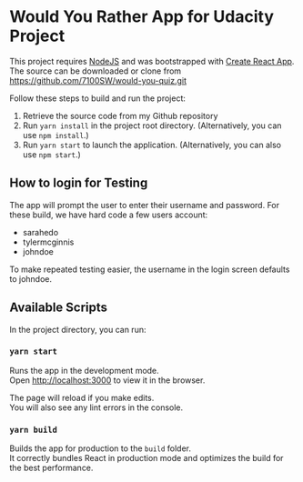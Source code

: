 # Would You Rather App for Udacity Project

This project requires [NodeJS](https://nodejs.org/en/download/) and was bootstrapped with [Create React App](https://github.com/facebook/create-react-app).  The source can be downloaded or clone from https://github.com/7100SW/would-you-quiz.git  

Follow these steps to build and run the project:

1. Retrieve the source code from my Github repository
2. Run `yarn install` in the project root directory. (Alternatively, you can use `npm install`.)
3. Run `yarn start` to launch the application.  (Alternatively, you can also use `npm start`.)


## How to login for Testing

The app will prompt the user to enter their username and password. For these build, we have hard code a few users account:

- sarahedo
- tylermcginnis
- johndoe

To make repeated testing easier, the username in the login screen defaults to johndoe.

## Available Scripts

In the project directory, you can run:

### `yarn start`

Runs the app in the development mode.\
Open [http://localhost:3000](http://localhost:3000) to view it in the browser.

The page will reload if you make edits.\
You will also see any lint errors in the console.

### `yarn build`

Builds the app for production to the `build` folder.\
It correctly bundles React in production mode and optimizes the build for the best performance.

